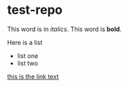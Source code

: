 # test-repo
This word is in *italics*. This word is **bold**.

Here is a list
- list one
- list two

[this is the link text](day1.pdf)
